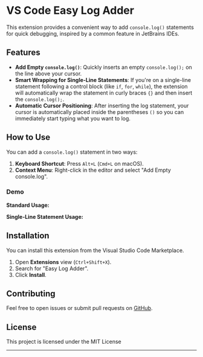 # VS Code Easy Log Adder

This extension provides a convenient way to add `console.log()` statements for quick debugging, inspired by a common feature in JetBrains IDEs.

## Features

-   **Add Empty `console.log()`**: Quickly inserts an empty `console.log();` on the line above your cursor.
-   **Smart Wrapping for Single-Line Statements**: If you're on a single-line statement following a control block (like `if`, `for`, `while`), the extension will automatically wrap the statement in curly braces `{}` and then insert the `console.log();`.
-   **Automatic Cursor Positioning**: After inserting the log statement, your cursor is automatically placed inside the parentheses `()` so you can immediately start typing what you want to log.

## How to Use

You can add a `console.log()` statement in two ways:

1.  **Keyboard Shortcut**: Press `Alt+L` (`Cmd+L` on macOS).
2.  **Context Menu**: Right-click in the editor and select "Add Empty console.log".

### Demo

**Standard Usage:**

 <!-- TODO: Replace with actual GIF -->

**Single-Line Statement Usage:**

 <!-- TODO: Replace with actual GIF -->

## Installation

You can install this extension from the Visual Studio Code Marketplace.

1.  Open **Extensions** view (`Ctrl+Shift+X`).
2.  Search for "Easy Log Adder".
3.  Click **Install**.

## Contributing

Feel free to open issues or submit pull requests on [GitHub](https://https://github.com/imchkkim/vscode-easy-log-adder).

## License

This project is licensed under the MIT License

---

